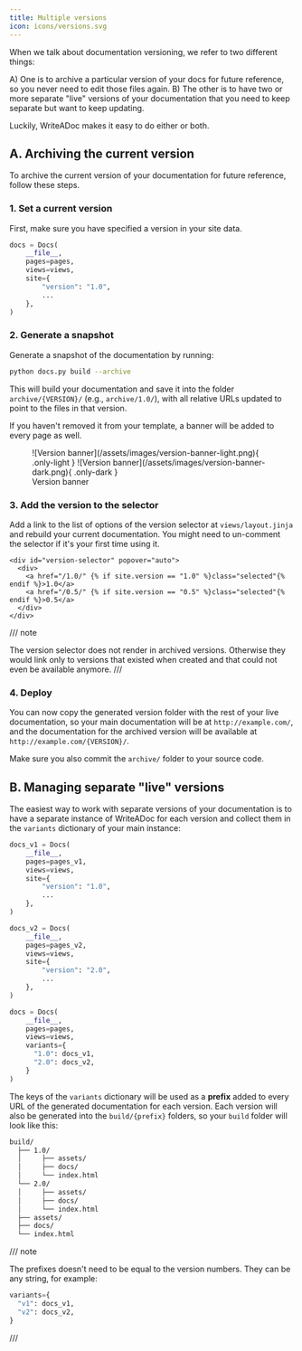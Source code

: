 ```yaml
---
title: Multiple versions
icon: icons/versions.svg
---
```


When we talk about documentation versioning, we refer to two different things:

A) One is to archive a particular version of your docs for future reference, so you never need to edit those files again.
B) The other is to have two or more separate "live" versions of your documentation that you need to keep separate but want to keep updating.

Luckily, WriteADoc makes it easy to do either or both.


## A. Archiving the current version

To archive the current version of your documentation for future reference, follow these steps.

### 1. Set a current version

First, make sure you have specified a version in your site data.

```python {hl_lines="5 6"}
docs = Docs(
    __file__,
    pages=pages,
    views=views,
    site={
        "version": "1.0",
        ...
    },
)
```

### 2. Generate a snapshot

Generate a snapshot of the documentation by running:

```bash
python docs.py build --archive
```

This will build your documentation and save it into the folder `archive/{VERSION}/` (e.g., `archive/1.0/`), with all relative URLs updated to point to the files in that version.

If you haven't removed it from your template, a banner will be added to every page as well.

<figure markdown="span">
![Version banner](/assets/images/version-banner-light.png){ .only-light }
![Version banner](/assets/images/version-banner-dark.png){ .only-dark }
<figcaption>Version banner</figcaption>
</figure>


### 3. Add the version to the selector

Add a link to the list of options of the version selector at `views/layout.jinja` and rebuild your current documentation. You might need to un-comment the selector if it's your first time using it.

```html+jinja {title="views/laguage_popover.jinja" linenums="7"}
<div id="version-selector" popover="auto">
  <div>
    <a href="/1.0/" {% if site.version == "1.0" %}class="selected"{% endif %}>1.0</a>
    <a href="/0.5/" {% if site.version == "0.5" %}class="selected"{% endif %}>0.5</a>
  </div>
</div>
```

/// note

The version selector does not render in archived versions. Otherwise they would link only to versions that existed when created and that could not even be available anymore.
///

### 4. Deploy

You can now copy the generated version folder with the rest of your live documentation, so your main documentation will be at `http://example.com/`, and the documentation for the archived version will be available at `http://example.com/{VERSION}/`.

Make sure you also commit the `archive/` folder to your source code.


## B. Managing separate "live" versions

The easiest way to work with separate versions of your documentation is to have a separate instance of WriteADoc for each version and collect them in the `variants` dictionary of your main instance:

```python {hl_lines="1 11 26-27"}
docs_v1 = Docs(
    __file__,
    pages=pages_v1,
    views=views,
    site={
        "version": "1.0",
        ...
    },
)

docs_v2 = Docs(
    __file__,
    pages=pages_v2,
    views=views,
    site={
        "version": "2.0",
        ...
    },
)

docs = Docs(
    __file__,
    pages=pages,
    views=views,
    variants={
      "1.0": docs_v1,
      "2.0": docs_v2,
    }
)
```

The keys of the `variants` dictionary will be used as a **prefix** added to every URL of the generated documentation for each version. Each version will also be generated into the `build/{prefix}` folders, so your `build` folder will look like this:

```bash
build/
  ├── 1.0/
  │     ├── assets/
  │     ├── docs/
  │     └── index.html
  └── 2.0/
  │     ├── assets/
  │     ├── docs/
  │     └── index.html
  ├── assets/
  ├── docs/
  └── index.html

```

/// note

The prefixes doesn't need to be equal to the version numbers. They can be any string, for example:

```python
variants={
  "v1": docs_v1,
  "v2": docs_v2,
}
```

///